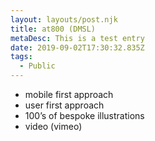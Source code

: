 ```yaml
---
layout: layouts/post.njk
title: at800 (DMSL)
metaDesc: This is a test entry
date: 2019-09-02T17:30:32.835Z
tags:
  - Public
---
```

* mobile first approach
* user first approach
* 100’s of bespoke illustrations
* video (vimeo)
